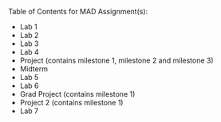 Table of Contents for MAD Assignment(s):

* Lab 1
* Lab 2
* Lab 3
* Lab 4
* Project (contains milestone 1, milestone 2 and milestone 3)
* Midterm 
* Lab 5
* Lab 6
* Grad Project (contains milestone 1)
* Project 2 (contains milestone 1)
* Lab 7
